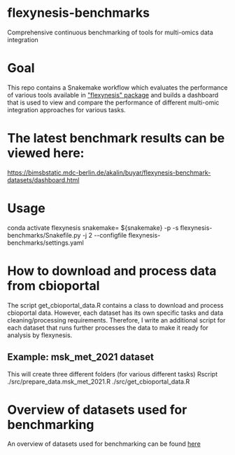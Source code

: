 # flexynesis-benchmarks
Comprehensive continuous benchmarking of tools for multi-omics data integration

# Goal
This repo contains a Snakemake workflow which evaluates the performance of various tools available in ["flexynesis" package](https://github.com/BIMSBbioinfo/flexynesis)
and builds a dashboard that is used to view and compare the performance of different multi-omic integration approaches for various tasks.

# The latest benchmark results can be viewed here:
https://bimsbstatic.mdc-berlin.de/akalin/buyar/flexynesis-benchmark-datasets/dashboard.html

# Usage

conda activate flexynesis
snakemake=<path to snakemake>
${snakemake} -p -s flexynesis-benchmarks/Snakefile.py -j 2 --configfile flexynesis-benchmarks/settings.yaml

# How to download and process data from cbioportal
The script get_cbioportal_data.R contains a class to download and process cbioportal data.
However, each dataset has its own specific tasks and data cleaning/processing requirements. 
Therefore, I write an additional script for each dataset that runs further processes the data to make it ready for 
analysis by flexynesis. 

## Example: msk_met_2021 dataset 
 This will create three different folders (for various different tasks)
Rscript ./src/prepare_data.msk_met_2021.R ./src/get_cbioportal_data.R

# Overview of datasets used for benchmarking  
An overview of datasets used for benchmarking can be found [here](https://docs.google.com/spreadsheets/d/137D56jlFt_8gM6iJSvaZ6p_Ryx68zC7Nxcd3xhMXAqw/edit?usp=sharing)

 
